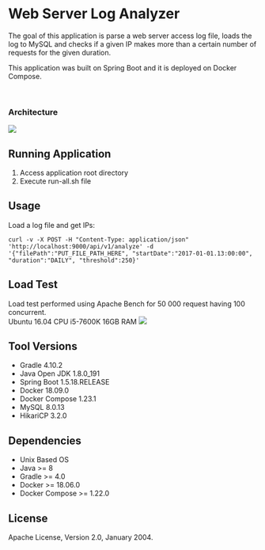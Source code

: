 # Web Server Log Analyzer
The goal of this application is parse a web server access log file, loads the log to MySQL and checks if a given IP makes more than a certain number of requests for the given duration.

This application was built on Spring Boot and it is deployed on Docker Compose.

<br>

### Architecture

![](https://image.ibb.co/dO3OJz/architecture_diagram_1.png)


## Running Application
1. Access application root directory
2. Execute run-all.sh file


## Usage
Load a log file and get IPs:
~~~
curl -v -X POST -H "Content-Type: application/json" 'http://localhost:9000/api/v1/analyze' -d '{"filePath":"PUT_FILE_PATH_HERE", "startDate":"2017-01-01.13:00:00", "duration":"DAILY", "threshold":250}'
~~~


## Load Test 
Load test performed using Apache Bench for 50 000 request having 100 concurrent. <br>
Ubuntu 16.04
CPU i5-7600K 16GB RAM
![](https://image.ibb.co/ewMKae/Screenshot_from_2018_08_04_03_05_37.png)


## Tool Versions
- Gradle 4.10.2
- Java Open JDK 1.8.0_191
- Spring Boot 1.5.18.RELEASE
- Docker 18.09.0
- Docker Compose 1.23.1
- MySQL 8.0.13
- HikariCP 3.2.0


## Dependencies
- Unix Based OS
- Java >= 8
- Gradle >= 4.0
- Docker >= 18.06.0
- Docker Compose >= 1.22.0


## License
Apache License, Version 2.0, January 2004.


